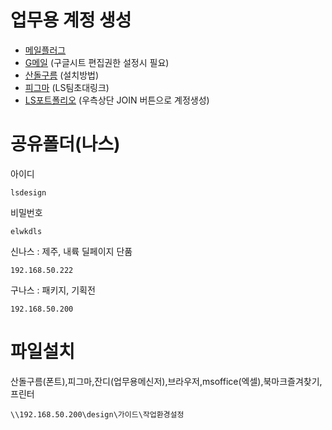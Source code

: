 # 업무용 계정 생성
- [메일플러그](https://m135.mailplug.com/member/login)
- [G메일](https://www.google.com/intl/ko/gmail/about/) (구글시트 편집권한 설정시 필요)
- [산돌구름](https://www.youtube.com/watch?v=u48O7foKPqs&list=PLc2v1-PBgzp9efUcOQHc2t1QiODnrNLpX&index=8) (설치방법)
- [피그마](https://www.figma.com/team_invite/redeem/sqMoFaqctuuBNn7d3ESvtd) (LS팀초대링크)
- [LS포트폴리오](http://ls-artist.com/56) (우측상단 JOIN 버튼으로 계정생성)

# 공유폴더(나스)
아이디
```
lsdesign
```
비밀번호
```
elwkdls
```
신나스 : 제주, 내륙 딜페이지 단품
```
192.168.50.222
```
구나스 : 패키지, 기획전
```
192.168.50.200
```

# 파일설치
산돌구름(폰트),피그마,잔디(업무용메신저),브라우저,msoffice(엑셀),북마크즐겨찾기,프린터
```
\\192.168.50.200\design\가이드\작업환경설정
```
